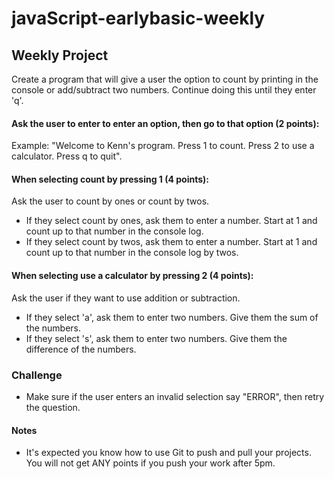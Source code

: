 # javaScript-earlybasic-weekly

## Weekly Project
Create a program that will give a user the option to count by printing in the console or add/subtract two numbers. Continue doing this until they enter 'q'.

#### Ask the user to enter to enter an option, then go to that option (2 points):
Example:
"Welcome to Kenn's program. Press 1 to count. Press 2 to use a calculator. Press q to quit".

#### When selecting count by pressing 1 (4 points):
Ask the user to count by ones or count by twos.
- If they select count by ones, ask them to enter a number. Start at 1 and count up to that number in the console log.
- If they select count by twos, ask them to enter a number. Start at 1 and count up to that number in the console log by twos.

#### When selecting use a calculator by pressing 2 (4 points):
Ask the user if they want to use addition or subtraction.
- If they select 'a', ask them to enter two numbers. Give them the sum of the numbers.
- If they select 's', ask them to enter two numbers. Give them the difference of the numbers.

### Challenge
- Make sure if the user enters an invalid selection say "ERROR", then retry the question.

#### Notes
- It's expected you know how to use Git to push and pull your projects. You will not get ANY points if you push your work after 5pm.

